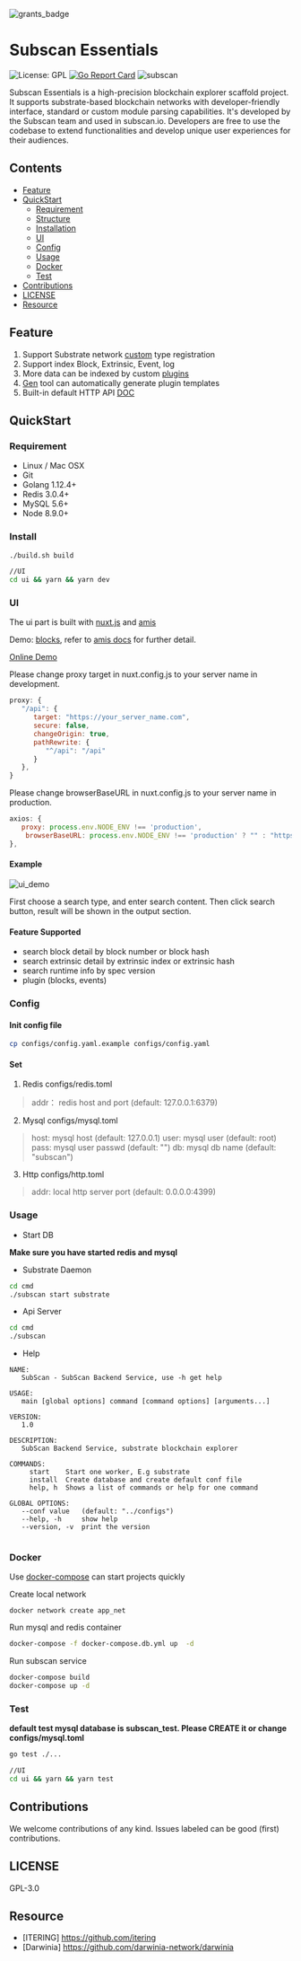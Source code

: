 ![grants_badge](./grants_badge.png)

# Subscan Essentials

![License: GPL](https://img.shields.io/badge/license-GPL-blue.svg)
[![Go Report Card](https://goreportcard.com/badge/github.com/itering/subscan)](https://goreportcard.com/report/github.com/itering/subscan)
![subscan](https://github.com/itering/subscan/workflows/subscan/badge.svg)

Subscan Essentials is a high-precision blockchain explorer scaffold project.
It supports substrate-based blockchain networks with developer-friendly interface, standard or custom module parsing capabilities.
It's developed by the Subscan team and used in subscan.io.
Developers are free to use the codebase to extend functionalities and develop unique user experiences for their audiences.

## Contents

- [Feature](#Feature)
- [QuickStart](#QuickStart)
  - [Requirement](#Requirement)
  - [Structure](docs/tree.md)
  - [Installation](#Install)
  - [UI](#UI)
  - [Config](#Config)
  - [Usage](#Usage)
  - [Docker](#Docker)
  - [Test](#Test)
- [Contributions](#Contributions)
- [LICENSE](#LICENSE)
- [Resource](#Resource)

## Feature

1. Support Substrate network [custom](/custom_type.md) type registration
2. Support index Block, Extrinsic, Event, log
3. More data can be indexed by custom [plugins](/plugins)
4. [Gen](https://github.com/itering/subscan-plugin/tree/master/tools) tool can automatically generate plugin templates
5. Built-in default HTTP API [DOC](/docs/index.md)


## QuickStart

### Requirement

* Linux / Mac OSX
* Git
* Golang 1.12.4+
* Redis 3.0.4+
* MySQL 5.6+
* Node 8.9.0+

### Install

```bash
./build.sh build

//UI
cd ui && yarn && yarn dev
```

### UI

The ui part is built with [nuxt.js](https://nuxtjs.org/) and [amis](https://github.com/baidu/amis)

Demo: [blocks](/ui/plugins/blocks.js), refer to [amis docs](https://baidu.gitee.io/amis/docs/index) for further detail.

[Online Demo](https://crab.demo.subscan.io/)

Please change proxy target in nuxt.config.js to your server name in development.

```js
proxy: {
   "/api": {
      target: "https://your_server_name.com",
      secure: false,
      changeOrigin: true,
      pathRewrite: {
         "^/api": "/api"
      }
   },
}
```

Please change browserBaseURL in nuxt.config.js to your server name in production.

```js
axios: {
   proxy: process.env.NODE_ENV !== 'production',
    browserBaseURL: process.env.NODE_ENV !== 'production' ? "" : "https://your_server_name.com"
},
```

#### Example

![ui_demo](./ui_demo.png)

First choose a search type, and enter search content.
Then click search button, result will be shown in the output section.

#### Feature Supported

- search block detail by block number or block hash
- search extrinsic detail by extrinsic index or extrinsic hash
- search runtime info by spec version
- plugin (blocks, events)


### Config

#### Init config file

```bash
cp configs/config.yaml.example configs/config.yaml
```

#### Set

1. Redis  configs/redis.toml

> addr： redis host and port (default: 127.0.0.1:6379)

2. Mysql  configs/mysql.toml

> host: mysql host (default: 127.0.0.1)
> user: mysql user (default: root)
> pass: mysql user passwd (default: "")
> db:   mysql db name (default: "subscan")

3. Http   configs/http.toml

> addr: local http server port (default: 0.0.0.0:4399)


### Usage

- Start DB

**Make sure you have started redis and mysql**

- Substrate Daemon
```bash
cd cmd
./subscan start substrate
```

- Api Server
```bash
cd cmd
./subscan
```

- Help

```
NAME:
   SubScan - SubScan Backend Service, use -h get help

USAGE:
   main [global options] command [command options] [arguments...]

VERSION:
   1.0

DESCRIPTION:
   SubScan Backend Service, substrate blockchain explorer

COMMANDS:
     start    Start one worker, E.g substrate
     install  Create database and create default conf file
     help, h  Shows a list of commands or help for one command

GLOBAL OPTIONS:
   --conf value   (default: "../configs")
   --help, -h     show help
   --version, -v  print the version


```

### Docker

Use [docker-compose](https://docs.docker.com/compose/) can start projects quickly

Create local network

```
docker network create app_net
```

Run mysql and redis container

```bash
docker-compose -f docker-compose.db.yml up  -d
```

Run subscan service

```bash
docker-compose build
docker-compose up -d
```

### Test


**default test mysql database is subscan_test. Please CREATE it or change configs/mysql.toml**

```bash
go test ./...

//UI
cd ui && yarn && yarn test
```


## Contributions

We welcome contributions of any kind. Issues labeled can be good (first) contributions.

## LICENSE

GPL-3.0


## Resource

- [ITERING] https://github.com/itering
- [Darwinia] https://github.com/darwinia-network/darwinia
